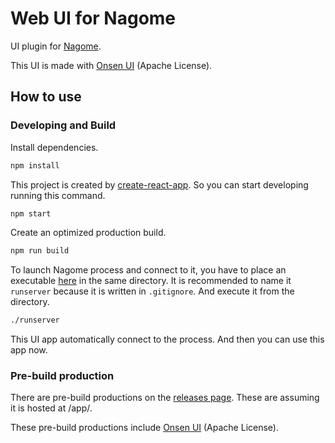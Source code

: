 Web UI for Nagome
=================

UI plugin for [Nagome](https://github.com/diginatu/nagome).

This UI is made with [Onsen UI](https://onsen.io/) (Apache License).


How to use
----------

### Developing and Build

Install dependencies.

~~~ sh
npm install
~~~

This project is created by [create-react-app](https://github.com/facebookincubator/create-react-app).
So you can start developing running this command.

~~~ sh
npm start
~~~

Create an optimized production build.

~~~ sh
npm run build
~~~

To launch Nagome process and connect to it, you have to place an executable [here](https://github.com/diginatu/nagome-webapp_template/releases) in the same directory. 
It is recommended to name it `runserver` because it is written in `.gitignore`.
And execute it from the directory.

~~~ sh
./runserver
~~~

This UI app automatically connect to the process.
And then you can use this app now.

### Pre-build production

There are pre-build productions on the [releases page](https://github.com/diginatu/nagome-webui/releases).
These are assuming it is hosted at /app/.

These pre-build productions include [Onsen UI](https://onsen.io/) (Apache License).

